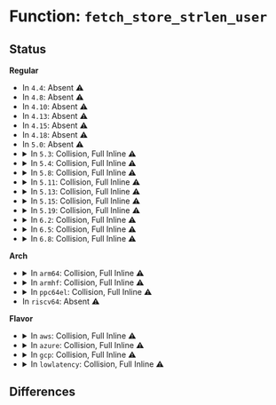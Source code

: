# Function: <code>fetch_store_strlen_user</code>

## Status
<b>Regular</b>
<ul>
<li>
In <code>4.4</code>: Absent ⚠️
</li>
<li>
In <code>4.8</code>: Absent ⚠️
</li>
<li>
In <code>4.10</code>: Absent ⚠️
</li>
<li>
In <code>4.13</code>: Absent ⚠️
</li>
<li>
In <code>4.15</code>: Absent ⚠️
</li>
<li>
In <code>4.18</code>: Absent ⚠️
</li>
<li>
In <code>5.0</code>: Absent ⚠️
</li>
<li>
<details>
<summary>In <code>5.3</code>: Collision, Full Inline ⚠️</summary>

**Collision:** Static-Static Collision

**Inline:** Full

**Transformation:** False

**Instances:**

```
In kernel/trace/trace_kprobe.c (ffffffff811c4b03)
Location: kernel/trace/trace_kprobe.c:868
Inline: True
Inline callers:
  - kernel/trace/trace_kprobe.c:process_fetch_insn
```
```
In kernel/trace/trace_uprobe.c (ffffffff811cd596)
Location: kernel/trace/trace_uprobe.c:208
Inline: True
Inline callers:
  - kernel/trace/trace_uprobe.c:process_fetch_insn
```
</details>
</li>
<li>
<details>
<summary>In <code>5.4</code>: Collision, Full Inline ⚠️</summary>

**Collision:** Static-Static Collision

**Inline:** Full

**Transformation:** False

**Instances:**

```
In kernel/trace/trace_kprobe.c (ffffffff811d07a3)
Location: kernel/trace/trace_kprobe.c:1052
Inline: True
Inline callers:
  - kernel/trace/trace_kprobe.c:process_fetch_insn
```
```
In kernel/trace/trace_uprobe.c (ffffffff811d9bd6)
Location: kernel/trace/trace_uprobe.c:202
Inline: True
Inline callers:
  - kernel/trace/trace_uprobe.c:process_fetch_insn
```
</details>
</li>
<li>
<details>
<summary>In <code>5.8</code>: Collision, Full Inline ⚠️</summary>

**Collision:** Static-Static Collision

**Inline:** Full

**Transformation:** False

**Instances:**

```
In kernel/trace/trace_kprobe.c (ffffffff811ec31d)
Location: kernel/trace/trace_kprobe.c:1205
Inline: True
Inline callers:
  - kernel/trace/trace_kprobe.c:process_fetch_insn
  - kernel/trace/trace_kprobe.c:process_fetch_insn
```
```
In kernel/trace/trace_uprobe.c (ffffffff811f6681)
Location: kernel/trace/trace_uprobe.c:202
Inline: True
Inline callers:
  - kernel/trace/trace_uprobe.c:process_fetch_insn
```
</details>
</li>
<li>
<details>
<summary>In <code>5.11</code>: Collision, Full Inline ⚠️</summary>

**Collision:** Static-Static Collision

**Inline:** Full

**Transformation:** False

**Instances:**

```
In kernel/trace/trace_kprobe.c (ffffffff811ea46d)
Location: kernel/trace/trace_kprobe.c:1225
Inline: True
Inline callers:
  - kernel/trace/trace_kprobe.c:process_fetch_insn
  - kernel/trace/trace_kprobe.c:process_fetch_insn
```
```
In kernel/trace/trace_uprobe.c (ffffffff811f504f)
Location: kernel/trace/trace_uprobe.c:202
Inline: True
Inline callers:
  - kernel/trace/trace_uprobe.c:process_fetch_insn
```
</details>
</li>
<li>
<details>
<summary>In <code>5.13</code>: Collision, Full Inline ⚠️</summary>

**Collision:** Static-Static Collision

**Inline:** Full

**Transformation:** False

**Instances:**

```
In kernel/trace/trace_kprobe.c (ffffffff811eb8d4)
Location: kernel/trace/trace_kprobe.c:1230
Inline: True
Inline callers:
  - kernel/trace/trace_kprobe.c:process_fetch_insn
  - kernel/trace/trace_kprobe.c:process_fetch_insn
```
```
In kernel/trace/trace_uprobe.c (ffffffff811f5f39)
Location: kernel/trace/trace_uprobe.c:202
Inline: True
Inline callers:
  - kernel/trace/trace_uprobe.c:process_fetch_insn
```
</details>
</li>
<li>
<details>
<summary>In <code>5.15</code>: Collision, Full Inline ⚠️</summary>

**Collision:** Static-Static Collision

**Inline:** Full

**Transformation:** False

**Instances:**

```
In kernel/trace/trace_eprobe.c (ffffffff81209a51)
Location: kernel/trace/trace_eprobe.c:376
Inline: True
Inline callers:
  - kernel/trace/trace_eprobe.c:process_fetch_insn
  - kernel/trace/trace_eprobe.c:process_fetch_insn
  - kernel/trace/trace_eprobe.c:get_eprobe_size
  - kernel/trace/trace_eprobe.c:get_eprobe_size
```
```
In kernel/trace/trace_kprobe.c (ffffffff8121c734)
Location: kernel/trace/trace_kprobe.c:1224
Inline: True
Inline callers:
  - kernel/trace/trace_kprobe.c:process_fetch_insn
  - kernel/trace/trace_kprobe.c:process_fetch_insn
```
```
In kernel/trace/trace_uprobe.c (ffffffff81226100)
Location: kernel/trace/trace_uprobe.c:198
Inline: True
Inline callers:
  - kernel/trace/trace_uprobe.c:process_fetch_insn
```
</details>
</li>
<li>
<details>
<summary>In <code>5.19</code>: Collision, Full Inline ⚠️</summary>

**Collision:** Static-Static Collision

**Inline:** Full

**Transformation:** False

**Instances:**

```
In kernel/trace/trace_eprobe.c (ffffffff812459ab)
Location: kernel/trace/trace_eprobe.c:453
Inline: True
Inline callers:
  - kernel/trace/trace_eprobe.c:process_fetch_insn
  - kernel/trace/trace_eprobe.c:process_fetch_insn
  - kernel/trace/trace_eprobe.c:get_eprobe_size
  - kernel/trace/trace_eprobe.c:get_eprobe_size
```
```
In kernel/trace/trace_kprobe.c (ffffffff8125b5cf)
Location: kernel/trace/trace_kprobe.c:1220
Inline: True
Inline callers:
  - kernel/trace/trace_kprobe.c:process_fetch_insn
  - kernel/trace/trace_kprobe.c:process_fetch_insn
```
```
In kernel/trace/trace_uprobe.c (ffffffff81265d8f)
Location: kernel/trace/trace_uprobe.c:199
Inline: True
Inline callers:
  - kernel/trace/trace_uprobe.c:process_fetch_insn
```
</details>
</li>
<li>
<details>
<summary>In <code>6.2</code>: Collision, Full Inline ⚠️</summary>

**Collision:** Static-Static Collision

**Inline:** Full

**Transformation:** False

**Instances:**

```
In kernel/trace/trace_eprobe.c (ffffffff812953a2)
Location: kernel/trace/trace_eprobe.c:459
Inline: True
Inline callers:
  - kernel/trace/trace_eprobe.c:process_fetch_insn
  - kernel/trace/trace_eprobe.c:get_eprobe_size
```
```
In kernel/trace/trace_kprobe.c (ffffffff812ad4e4)
Location: kernel/trace/trace_kprobe.c:1225
Inline: True
Inline callers:
  - kernel/trace/trace_kprobe.c:process_fetch_insn
```
```
In kernel/trace/trace_uprobe.c (ffffffff812b7ced)
Location: kernel/trace/trace_uprobe.c:200
Inline: True
Inline callers:
  - kernel/trace/trace_uprobe.c:process_fetch_insn
```
</details>
</li>
<li>
<details>
<summary>In <code>6.5</code>: Collision, Full Inline ⚠️</summary>

**Collision:** Static-Static Collision

**Inline:** Full

**Transformation:** False

**Instances:**

```
In kernel/trace/trace_eprobe.c (ffffffff812b1a9e)
Location: kernel/trace/trace_probe_kernel.h:13
Inline: True
Inline callers:
  - kernel/trace/trace_eprobe.c:process_fetch_insn
  - kernel/trace/trace_eprobe.c:process_fetch_insn
  - kernel/trace/trace_eprobe.c:get_eprobe_size
  - kernel/trace/trace_eprobe.c:get_eprobe_size
```
```
In kernel/trace/trace_events_synth.c (ffffffff812b5453)
Location: kernel/trace/trace_probe_kernel.h:13
Inline: True
Inline callers:
  - kernel/trace/trace_events_synth.c:trace_event_raw_event_synth
  - kernel/trace/trace_events_synth.c:trace_string
```
```
In kernel/trace/trace_kprobe.c (ffffffff812cf2fd)
Location: kernel/trace/trace_probe_kernel.h:13
Inline: True
Inline callers:
  - kernel/trace/trace_kprobe.c:process_fetch_insn
  - kernel/trace/trace_kprobe.c:process_fetch_insn
```
```
In kernel/trace/trace_uprobe.c (ffffffff812db3e4)
Location: kernel/trace/trace_uprobe.c:201
Inline: True
Inline callers:
  - kernel/trace/trace_uprobe.c:process_fetch_insn
```
```
In kernel/trace/trace_fprobe.c (ffffffff812e1663)
Location: kernel/trace/trace_probe_kernel.h:13
Inline: True
Inline callers:
  - kernel/trace/trace_fprobe.c:process_fetch_insn
  - kernel/trace/trace_fprobe.c:process_fetch_insn
```
</details>
</li>
<li>
<details>
<summary>In <code>6.8</code>: Collision, Full Inline ⚠️</summary>

**Collision:** Static-Static Collision

**Inline:** Full

**Transformation:** False

**Instances:**

```
In kernel/trace/trace_eprobe.c (ffffffff812ce04e)
Location: kernel/trace/trace_probe_kernel.h:13
Inline: True
Inline callers:
  - kernel/trace/trace_eprobe.c:process_fetch_insn
  - kernel/trace/trace_eprobe.c:process_fetch_insn
  - kernel/trace/trace_eprobe.c:get_eprobe_size
  - kernel/trace/trace_eprobe.c:get_eprobe_size
```
```
In kernel/trace/trace_events_synth.c (ffffffff812d1ac3)
Location: kernel/trace/trace_probe_kernel.h:13
Inline: True
Inline callers:
  - kernel/trace/trace_events_synth.c:trace_event_raw_event_synth
  - kernel/trace/trace_events_synth.c:trace_string
```
```
In kernel/trace/trace_kprobe.c (ffffffff812eccfd)
Location: kernel/trace/trace_probe_kernel.h:13
Inline: True
Inline callers:
  - kernel/trace/trace_kprobe.c:process_fetch_insn
  - kernel/trace/trace_kprobe.c:process_fetch_insn
```
```
In kernel/trace/trace_uprobe.c (ffffffff812f94bd)
Location: kernel/trace/trace_uprobe.c:196
Inline: True
Inline callers:
  - kernel/trace/trace_uprobe.c:process_fetch_insn
```
```
In kernel/trace/trace_fprobe.c (ffffffff812ff6b3)
Location: kernel/trace/trace_probe_kernel.h:13
Inline: True
Inline callers:
  - kernel/trace/trace_fprobe.c:process_fetch_insn
  - kernel/trace/trace_fprobe.c:process_fetch_insn
```
</details>
</li>
</ul>
<b>Arch</b>
<ul>
<li>
<details>
<summary>In <code>arm64</code>: Collision, Full Inline ⚠️</summary>

**Collision:** Static-Static Collision

**Inline:** Full

**Transformation:** False

**Instances:**

```
In kernel/trace/trace_kprobe.c (ffff80001024f024)
Location: kernel/trace/trace_kprobe.c:1052
Inline: True
Inline callers:
  - kernel/trace/trace_kprobe.c:process_fetch_insn
```
```
In kernel/trace/trace_uprobe.c (ffff80001025a0c8)
Location: kernel/trace/trace_uprobe.c:202
Inline: True
Inline callers:
  - kernel/trace/trace_uprobe.c:process_fetch_insn
```
</details>
</li>
<li>
<details>
<summary>In <code>armhf</code>: Collision, Full Inline ⚠️</summary>

**Collision:** Static-Static Collision

**Inline:** Full

**Transformation:** False

**Instances:**

```
In kernel/trace/trace_kprobe.c (c0482014)
Location: kernel/trace/trace_kprobe.c:1052
Inline: True
Inline callers:
  - kernel/trace/trace_kprobe.c:process_fetch_insn
```
```
In kernel/trace/trace_uprobe.c (c048d2f4)
Location: kernel/trace/trace_uprobe.c:202
Inline: True
Inline callers:
  - kernel/trace/trace_uprobe.c:process_fetch_insn
```
</details>
</li>
<li>
<details>
<summary>In <code>ppc64el</code>: Collision, Full Inline ⚠️</summary>

**Collision:** Static-Static Collision

**Inline:** Full

**Transformation:** False

**Instances:**

```
In kernel/trace/trace_kprobe.c (c0000000002eb8c8)
Location: kernel/trace/trace_kprobe.c:1052
Inline: True
Inline callers:
  - kernel/trace/trace_kprobe.c:process_fetch_insn
```
```
In kernel/trace/trace_uprobe.c (c0000000002fdabc)
Location: kernel/trace/trace_uprobe.c:202
Inline: True
Inline callers:
  - kernel/trace/trace_uprobe.c:process_fetch_insn
```
</details>
</li>
<li>
In <code>riscv64</code>: Absent ⚠️
</li>
</ul>
<b>Flavor</b>
<ul>
<li>
<details>
<summary>In <code>aws</code>: Collision, Full Inline ⚠️</summary>

**Collision:** Static-Static Collision

**Inline:** Full

**Transformation:** False

**Instances:**

```
In kernel/trace/trace_kprobe.c (ffffffff811c8dc3)
Location: kernel/trace/trace_kprobe.c:1052
Inline: True
Inline callers:
  - kernel/trace/trace_kprobe.c:process_fetch_insn
```
```
In kernel/trace/trace_uprobe.c (ffffffff811d21f6)
Location: kernel/trace/trace_uprobe.c:202
Inline: True
Inline callers:
  - kernel/trace/trace_uprobe.c:process_fetch_insn
```
</details>
</li>
<li>
<details>
<summary>In <code>azure</code>: Collision, Full Inline ⚠️</summary>

**Collision:** Static-Static Collision

**Inline:** Full

**Transformation:** False

**Instances:**

```
In kernel/trace/trace_kprobe.c (ffffffff811bbba3)
Location: kernel/trace/trace_kprobe.c:1052
Inline: True
Inline callers:
  - kernel/trace/trace_kprobe.c:process_fetch_insn
```
```
In kernel/trace/trace_uprobe.c (ffffffff811c4fc6)
Location: kernel/trace/trace_uprobe.c:202
Inline: True
Inline callers:
  - kernel/trace/trace_uprobe.c:process_fetch_insn
```
</details>
</li>
<li>
<details>
<summary>In <code>gcp</code>: Collision, Full Inline ⚠️</summary>

**Collision:** Static-Static Collision

**Inline:** Full

**Transformation:** False

**Instances:**

```
In kernel/trace/trace_kprobe.c (ffffffff811c6b93)
Location: kernel/trace/trace_kprobe.c:1052
Inline: True
Inline callers:
  - kernel/trace/trace_kprobe.c:process_fetch_insn
```
```
In kernel/trace/trace_uprobe.c (ffffffff811cffc6)
Location: kernel/trace/trace_uprobe.c:202
Inline: True
Inline callers:
  - kernel/trace/trace_uprobe.c:process_fetch_insn
```
</details>
</li>
<li>
<details>
<summary>In <code>lowlatency</code>: Collision, Full Inline ⚠️</summary>

**Collision:** Static-Static Collision

**Inline:** Full

**Transformation:** False

**Instances:**

```
In kernel/trace/trace_kprobe.c (ffffffff811d4df3)
Location: kernel/trace/trace_kprobe.c:1052
Inline: True
Inline callers:
  - kernel/trace/trace_kprobe.c:process_fetch_insn
```
```
In kernel/trace/trace_uprobe.c (ffffffff811de266)
Location: kernel/trace/trace_uprobe.c:202
Inline: True
Inline callers:
  - kernel/trace/trace_uprobe.c:process_fetch_insn
```
</details>
</li>
</ul>

## Differences
